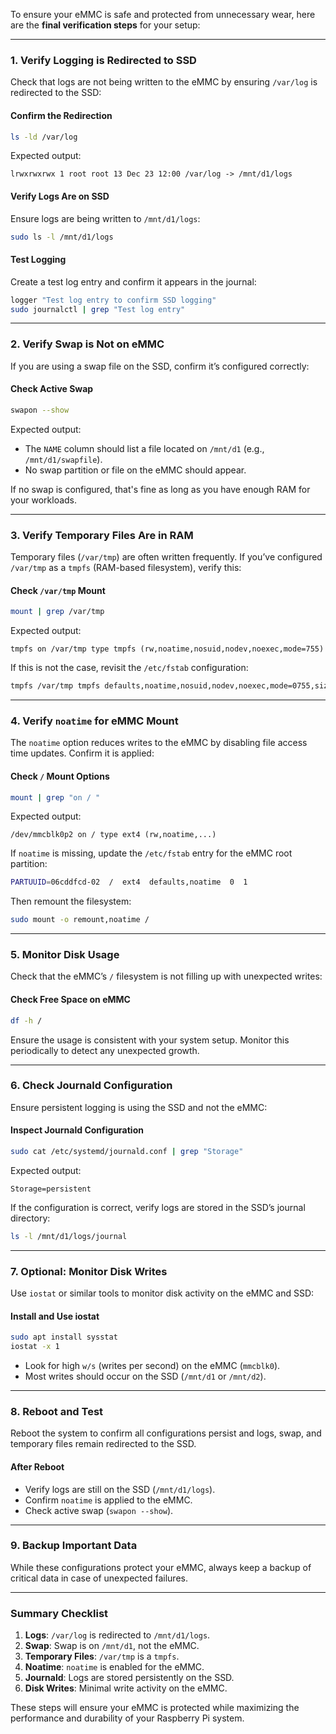 To ensure your eMMC is safe and protected from unnecessary wear, here are the **final verification steps** for your setup:

---

### **1. Verify Logging is Redirected to SSD**

Check that logs are not being written to the eMMC by ensuring `/var/log` is redirected to the SSD:

#### **Confirm the Redirection**
```bash
ls -ld /var/log
```
Expected output:
```plaintext
lrwxrwxrwx 1 root root 13 Dec 23 12:00 /var/log -> /mnt/d1/logs
```

#### **Verify Logs Are on SSD**
Ensure logs are being written to `/mnt/d1/logs`:
```bash
sudo ls -l /mnt/d1/logs
```

#### **Test Logging**
Create a test log entry and confirm it appears in the journal:
```bash
logger "Test log entry to confirm SSD logging"
sudo journalctl | grep "Test log entry"
```

---

### **2. Verify Swap is Not on eMMC**

If you are using a swap file on the SSD, confirm it’s configured correctly:

#### **Check Active Swap**
```bash
swapon --show
```
Expected output:
- The `NAME` column should list a file located on `/mnt/d1` (e.g., `/mnt/d1/swapfile`).
- No swap partition or file on the eMMC should appear.

If no swap is configured, that's fine as long as you have enough RAM for your workloads.

---

### **3. Verify Temporary Files Are in RAM**

Temporary files (`/var/tmp`) are often written frequently. If you’ve configured `/var/tmp` as a `tmpfs` (RAM-based filesystem), verify this:

#### **Check `/var/tmp` Mount**
```bash
mount | grep /var/tmp
```
Expected output:
```plaintext
tmpfs on /var/tmp type tmpfs (rw,noatime,nosuid,nodev,noexec,mode=755)
```

If this is not the case, revisit the `/etc/fstab` configuration:
```bash
tmpfs /var/tmp tmpfs defaults,noatime,nosuid,nodev,noexec,mode=0755,size=100M 0 0
```

---

### **4. Verify `noatime` for eMMC Mount**

The `noatime` option reduces writes to the eMMC by disabling file access time updates. Confirm it is applied:

#### **Check `/` Mount Options**
```bash
mount | grep "on / "
```
Expected output:
```plaintext
/dev/mmcblk0p2 on / type ext4 (rw,noatime,...)
```

If `noatime` is missing, update the `/etc/fstab` entry for the eMMC root partition:
```bash
PARTUUID=06cddfcd-02  /  ext4  defaults,noatime  0  1
```

Then remount the filesystem:
```bash
sudo mount -o remount,noatime /
```

---

### **5. Monitor Disk Usage**
Check that the eMMC’s `/` filesystem is not filling up with unexpected writes:

#### **Check Free Space on eMMC**
```bash
df -h /
```
Ensure the usage is consistent with your system setup. Monitor this periodically to detect any unexpected growth.

---

### **6. Check Journald Configuration**
Ensure persistent logging is using the SSD and not the eMMC:

#### **Inspect Journald Configuration**
```bash
sudo cat /etc/systemd/journald.conf | grep "Storage"
```
Expected output:
```plaintext
Storage=persistent
```

If the configuration is correct, verify logs are stored in the SSD’s journal directory:
```bash
ls -l /mnt/d1/logs/journal
```

---

### **7. Optional: Monitor Disk Writes**
Use `iostat` or similar tools to monitor disk activity on the eMMC and SSD:

#### **Install and Use iostat**
```bash
sudo apt install sysstat
iostat -x 1
```

- Look for high `w/s` (writes per second) on the eMMC (`mmcblk0`).
- Most writes should occur on the SSD (`/mnt/d1` or `/mnt/d2`).

---

### **8. Reboot and Test**
Reboot the system to confirm all configurations persist and logs, swap, and temporary files remain redirected to the SSD.

#### **After Reboot**
- Verify logs are still on the SSD (`/mnt/d1/logs`).
- Confirm `noatime` is applied to the eMMC.
- Check active swap (`swapon --show`).

---

### **9. Backup Important Data**
While these configurations protect your eMMC, always keep a backup of critical data in case of unexpected failures.

---

### **Summary Checklist**
1. **Logs**: `/var/log` is redirected to `/mnt/d1/logs`.
2. **Swap**: Swap is on `/mnt/d1`, not the eMMC.
3. **Temporary Files**: `/var/tmp` is a `tmpfs`.
4. **Noatime**: `noatime` is enabled for the eMMC.
5. **Journald**: Logs are stored persistently on the SSD.
6. **Disk Writes**: Minimal write activity on the eMMC.

These steps will ensure your eMMC is protected while maximizing the performance and durability of your Raspberry Pi system.